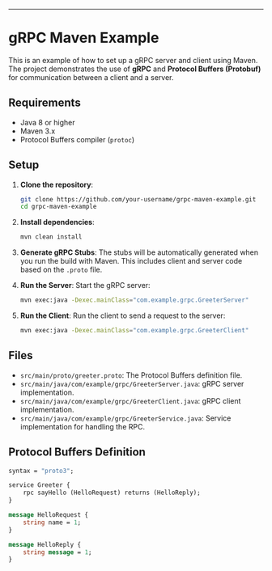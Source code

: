 
---

# gRPC Maven Example

This is an example of how to set up a gRPC server and client using Maven. The project demonstrates the use of **gRPC** and **Protocol Buffers (Protobuf)** for communication between a client and a server.

## Requirements

- Java 8 or higher
- Maven 3.x
- Protocol Buffers compiler (`protoc`)

## Setup

1. **Clone the repository**:
   ```bash
   git clone https://github.com/your-username/grpc-maven-example.git
   cd grpc-maven-example
   ```

2. **Install dependencies**:
   ```bash
   mvn clean install
   ```

3. **Generate gRPC Stubs**:
   The stubs will be automatically generated when you run the build with Maven. This includes client and server code based on the `.proto` file.

4. **Run the Server**:
   Start the gRPC server:
   ```bash
   mvn exec:java -Dexec.mainClass="com.example.grpc.GreeterServer"
   ```

5. **Run the Client**:
   Run the client to send a request to the server:
   ```bash
   mvn exec:java -Dexec.mainClass="com.example.grpc.GreeterClient"
   ```

## Files

- `src/main/proto/greeter.proto`: The Protocol Buffers definition file.
- `src/main/java/com/example/grpc/GreeterServer.java`: gRPC server implementation.
- `src/main/java/com/example/grpc/GreeterClient.java`: gRPC client implementation.
- `src/main/java/com/example/grpc/GreeterService.java`: Service implementation for handling the RPC.

## Protocol Buffers Definition

```proto
syntax = "proto3";

service Greeter {
    rpc sayHello (HelloRequest) returns (HelloReply);
}

message HelloRequest {
    string name = 1;
}

message HelloReply {
    string message = 1;
}
```

